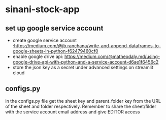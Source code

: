 # sinani-stock-app

## set up google service account
- create google service account :https://medium.com/@jb.ranchana/write-and-append-dataframes-to-google-sheets-in-python-f62479460cf0
- enable google drive api: https://medium.com/@matheodaly.md/using-google-drive-api-with-python-and-a-service-account-d6ae1f6456c2
- store the json key as a secret under advanced settings on streamlit cloud

## configs.py
in the configs.py file get the sheet key and parent_folder key from the URL of the sheet and folder respectively. Remember to share the sheet/filder with the service account email address and give EDITOR access